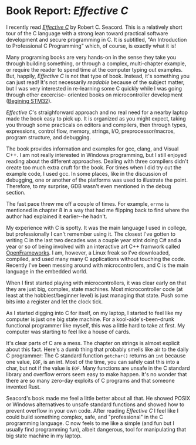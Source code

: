 # Book Report: _Effective C_

I recently read [_Effective C_](https://nostarch.com/Effective_C) by Robert C.
Seacord. This is a relatively short tour of the C language with a strong lean
toward practical software development and secure programming in C. It is subtitled,
"An Introduction to Professional C Programming" which, of course, is exactly what it is!

Many programing books are very hands-on in the sense they take you through
building something, or through a complex, multi-chapter example, or require
the reader to spend time at the computer typing out examples. But, happily,
_Effective C_ is not that type of book. Instead, it's something you can just
read! It's not necessarily _readable_ because of the subject matter, but I was very
interested in re-learning some C quickly while I was going through other excercise-
oriented books on microcontroller development ([Begining STM32](https://www.apress.com/9781484236239)).

_Effective C_'s straighforward approach and no real need for a nearby laptop
made the book easy to pick up. It is organized as you might expect, taking
you through some practicals on editors and compilers, then through types,
expressions, control flow, memory, strings, I/O, preprocessor/macros, program
structure, and debugging.

The book provides information and examples for gcc, clang, and Visual C++. I am
not really interested in Windows programming, but I still enjoyed reading about
the different approaches. Dealing with three compilers didn't create too much
extra cruft for the book. For times when I did try out the example code, I used gcc.
In some places, like in the discussion of debugging, one or another of the
platforms was used to illustrate the point. Therefore, to my surprise, GDB wasn't
 even mentioned in the debug section.

The fast pace threw me off a couple of times. For example, `errno` is mentioned
in chapter 8 in a way that had me flipping back to find where the author had
explained it earlier--he hadn't.

My experience with C is spotty. It was the main language I used in college, but
professionally I can't remember using it. The closest I've gotten to writing C
in the last two decades was a couple year stint doing C# and a year or so of
being involved with an interactive art C++ framwork called [OpenFrameworks](https://openframeworks.cc/). I am,
however, a Linux freak so I've downloaded, compiled, and used many many C applications
without touching the code. Recently I've been messing around with microcontrollers,
and C is the main language in the embedded world.

When I first started playing with microcontrollers, it was clear early on that
they are just big, complex, state machines. Most microcontroller code (at least
at the hobbiest/beginner level) is just managing that state. Push some bits into
a register and let the clock tick.

As I started digging into C for itself, on my laptop, I started to feel like
my computer is just one big state machine. For a kool-aide's-been-drunk functional
programmer like myself, this was a little hard to take at first. My computer
was starting to feel like a house of cards.

It's clear parts of C are a mess. The chapter on strings is almost explicit about
this fact. Here's a dumb thing that probably smells like air to the daily C
programmer: The C standard function `getchar()` returns an `int` because one value,
`EOF`, is an int. Most of the time, you can safely cast this into a char, but not
if the value is `EOF`. Many functions are unsafe in the C standard library and
overflow errors seem easy to make happen. It's no wonder that there are so many
zero-day exploits of C programs and that someone invented Rust.

Seacord's book made me feel a little better about all that. He showed POSIX or
Windows alternatives to unsafe standard functions and showed how to prevent overflow
in your own code. After reading _Effective C_ I feel like I could build something
complex, safe, and "professional" in the C programming language. C now feels to
me like a simple (and fun but I usually find programming fun), albeit dangerous,
tool for manipulating that big state machine in my laptop.

